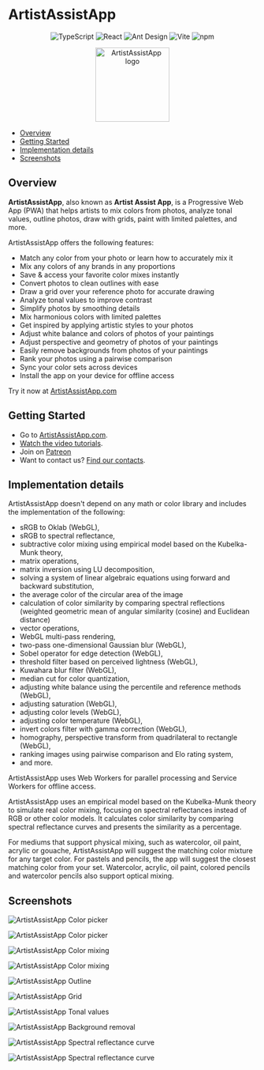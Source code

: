 # <a id="0"></a>ArtistAssistApp

<p align="center">
  <img src="https://img.shields.io/badge/TypeScript-007ACC?style=for-the-badge&logo=typescript&logoColor=white" alt="TypeScript" />
  <img src="https://img.shields.io/badge/React-087ea4?style=for-the-badge&logo=react&logoColor=white" alt="React" />
  <img src="https://img.shields.io/badge/Ant_Design-1677FF?style=for-the-badge&logo=antdesign&logoColor=white" alt="Ant Design" />
  <img src="https://img.shields.io/badge/Vite-646CFF?style=for-the-badge&logo=vite&logoColor=white" alt="Vite" />
  <img src="https://img.shields.io/badge/npm-F2F4F9?style=for-the-badge&logo=npm&logoColor=CC3534" alt="npm" />
</p>

<p align="center">
  <img src="https://github.com/eugene-khyst/artistassistapp/assets/1311126/de2c1ee3-fba2-4d94-b25a-dea7180fdb2a" width="150" alt="ArtistAssistApp logo" />
</p>

- [Overview](#1)
- [Getting Started](#2)
- [Implementation details](#3)
- [Screenshots](#4)

<!-- Table of contents is made with https://github.com/eugene-khyst/md-toc-cli -->

## <a id="1"></a>Overview

**ArtistAssistApp**, also known as **Artist Assist App**, is a Progressive Web App (PWA) that helps artists to mix colors from photos, analyze tonal values, outline photos, draw with grids, paint with limited palettes, and more.

ArtistAssistApp offers the following features:

- Match any color from your photo or learn how to accurately mix it
- Mix any colors of any brands in any proportions
- Save & access your favorite color mixes instantly
- Convert photos to clean outlines with ease
- Draw a grid over your reference photo for accurate drawing
- Analyze tonal values to improve contrast
- Simplify photos by smoothing details
- Mix harmonious colors with limited palettes
- Get inspired by applying artistic styles to your photos
- Adjust white balance and colors of photos of your paintings
- Adjust perspective and geometry of photos of your paintings
- Easily remove backgrounds from photos of your paintings
- Rank your photos using a pairwise comparison
- Sync your color sets across devices
- Install the app on your device for offline access

Try it now at [ArtistAssistApp.com](https://artistassistapp.com)

## <a id="2"></a>Getting Started

- Go to [ArtistAssistApp.com](https://artistassistapp.com/).
- [Watch the video tutorials](https://artistassistapp.com/en/tutorials/).
- Join on [Patreon](https://www.patreon.com/ArtistAssistApp)
- Want to contact us? [Find our contacts](https://artistassistapp.com/contact/).

## <a id="3"></a>Implementation details

ArtistAssistApp doesn't depend on any math or color library and includes the implementation of the
following:

- sRGB to Oklab (WebGL),
- sRGB to spectral reflectance,
- subtractive color mixing using empirical model based on the Kubelka-Munk theory,
- matrix operations,
- matrix inversion using LU decomposition,
- solving a system of linear algebraic equations using forward and backward substitution,
- the average color of the circular area of the image
- calculation of color similarity by comparing spectral reflections (weighted geometric mean of angular similarity (cosine) and Euclidean distance)
- vector operations,
- WebGL multi-pass rendering,
- two-pass one-dimensional Gaussian blur (WebGL),
- Sobel operator for edge detection (WebGL),
- threshold filter based on perceived lightness (WebGL),
- Kuwahara blur filter (WebGL),
- median cut for color quantization,
- adjusting white balance using the percentile and reference methods (WebGL),
- adjusting saturation (WebGL),
- adjusting color levels (WebGL),
- adjusting color temperature (WebGL),
- invert colors filter with gamma correction (WebGL),
- homography, perspective transform from quadrilateral to rectangle (WebGL),
- ranking images using pairwise comparison and Elo rating system,
- and more.

ArtistAssistApp uses Web Workers for parallel processing and Service Workers for offline access.

ArtistAssistApp uses an empirical model based on the Kubelka-Munk theory to simulate real color mixing, focusing on spectral reflectances instead of RGB or other color models. It calculates color similarity by comparing spectral reflectance curves and presents the similarity as a percentage.

For mediums that support physical mixing, such as watercolor, oil paint, acrylic or gouache, ArtistAssistApp will suggest the matching color mixture for any target color. For pastels and pencils, the app will suggest the closest matching color from your set. Watercolor, acrylic, oil paint, colored pencils and watercolor pencils also support optical mixing.

## <a id="4"></a>Screenshots

![ArtistAssistApp Color picker](https://github.com/user-attachments/assets/56b697a0-b41c-4781-b4e7-82508cc02c4b)

![ArtistAssistApp Color picker](https://github.com/user-attachments/assets/d9c3abe5-cdbb-458e-82bc-ccdadb21dd65)

![ArtistAssistApp Color mixing](https://github.com/user-attachments/assets/321df950-bf1a-4893-9bb8-cea252cfdce3)

![ArtistAssistApp Color mixing](https://github.com/user-attachments/assets/790d013a-e8d1-454c-929b-f6ba9c4ea59b)

![ArtistAssistApp Outline](https://github.com/user-attachments/assets/b2a8d6ef-e0bb-4b63-bd10-06814b661edc)

![ArtistAssistApp Grid](https://github.com/user-attachments/assets/a4fcd136-bcfd-4522-ac66-a4729f6a890c)

![ArtistAssistApp Tonal values](https://github.com/user-attachments/assets/e8493f20-2c1c-4017-a77d-45bfd8b1f341)

![ArtistAssistApp Background removal](https://github.com/user-attachments/assets/56cfe774-7251-4b46-b020-0b12a78f731f)

![ArtistAssistApp Spectral reflectance curve](https://github.com/user-attachments/assets/abd233bf-c04d-4e01-8f93-64e5d2be264b)

![ArtistAssistApp Spectral reflectance curve](https://github.com/user-attachments/assets/ce08c975-cbc3-4ced-aa70-680eb8a45db0)
